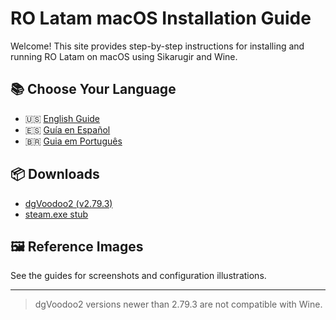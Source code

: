 # RO Latam macOS Installation Guide

Welcome! This site provides step-by-step instructions for installing and running RO Latam on macOS using Sikarugir and Wine.

## 📚 Choose Your Language

- 🇺🇸 [English Guide](../guide_en.md)
- 🇪🇸 [Guía en Español](../guide_es.md)
- 🇧🇷 [Guia em Português](../guide_pt-br.md)

## 📦 Downloads

- [dgVoodoo2 (v2.79.3)](../downloads/dgVoodoo2_79_3.zip)
- [steam.exe stub](../downloads/steam.exe)

## 🖼️ Reference Images

See the guides for screenshots and configuration illustrations.

---

> dgVoodoo2 versions newer than 2.79.3 are not compatible with Wine.
